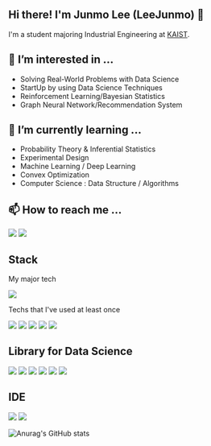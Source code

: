 ## Hi there! I'm Junmo Lee (LeeJunmo) 👋

I'm a student majoring Industrial Engineering at <a href="https://www.kaist.ac.kr/" target="_blank">KAIST</a>.

## 👀 I’m interested in ...

- Solving Real-World Problems with Data Science
- StartUp by using Data Science Techniques
- Reinforcement Learning/Bayesian Statistics
- Graph Neural Network/Recommendation System

## 🌱 I’m currently learning ...
- Probability Theory & Inferential Statistics
- Experimental Design
- Machine Learning / Deep Learning
- Convex Optimization
- Computer Science : Data Structure / Algorithms

## 📫 How to reach me ...
<a href="mailto:bubblego5678@gmail.com" target="_blank"><img src="https://img.shields.io/badge/Gmail-EA4335?style=flat-square&logo=Gmail&logoColor=white"/></a>
<a href="https://www.instagram.com/daejeon_mo/" target="_blank"><img src="https://img.shields.io/badge/Instagram-E4405F?style=flat-square&logo=Instagram&logoColor=white"/></a>

## Stack
My major tech

<img src="https://img.shields.io/badge/Python-3766AB?style=flat-square&logo=Python&logoColor=white"/></a>

Techs that I've used at least once

<img src="https://img.shields.io/badge/LaTeX-008080?style=flat-square&logo=LaTeX&logoColor=white"/></a>
<img src="https://img.shields.io/badge/Java-007396?style=flat-square&logo=Java&logoColor=white"/></a>
<img src="https://img.shields.io/badge/R-276DC3?style=flat-square&logo=R&logoColor=white"/></a>
<img src="https://img.shields.io/badge/C-A8B9CC?style=flat-square&logo=C&logoColor=white"/></a>
<img src="https://img.shields.io/badge/MATLAB-000000?style=flat-square&logo=MATLAB&logoColor=white"/></a>


## Library for Data Science
<img src="https://img.shields.io/badge/NumPy-013243?style=flat-square&logo=NumPy&logoColor=white"/></a>
<img src="https://img.shields.io/badge/pandas-150458?style=flat-square&logo=pandas&logoColor=white"/></a>
<img src="https://img.shields.io/badge/PyTorch-EE4C2C?style=flat-square&logo=PyTorch&logoColor=white"/></a>
<img src="https://img.shields.io/badge/scikit-learn-F7931E?style=flat-square&logo=scikit-learn&logoColor=white"/></a>
<img src="https://img.shields.io/badge/SciPy-8CAAE6?style=flat-square&logo=SciPy&logoColor=white"/></a>
<img src="https://img.shields.io/badge/TensorFlow-FF6F00?style=flat-square&logo=TensorFlow&logoColor=white"/></a>

## IDE

<img src="https://img.shields.io/badge/Visual Studio Code-007ACC?style=flat-square&logo=Visual Studio Code&logoColor=white"/></a>
<img src="https://img.shields.io/badge/Jupyter-F37626?style=flat-square&logo=Jupyter&logoColor=white"/></a>

![Anurag's GitHub stats](https://github-readme-stats.vercel.app/api?username=LeeJunmo&show_icons=true)
